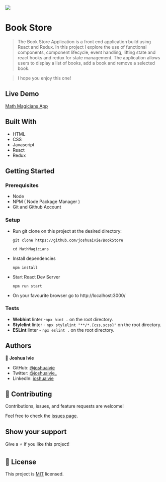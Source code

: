 ![](https://img.shields.io/badge/Microverse-blueviolet)

# Book Store

> The Book Store Application is a front end application build using React and Redux. In this project I explore the use of functional components, component lifecycle, event handling, lifting state and react hooks and redux for state management. The application allows users to display a list of books, add a book and remove a selected book.

> I hope you enjoy this one!

## Live Demo

[Math Magicians App](https://joshuaivie.github.io/BookStore)

## Built With

- HTML
- CSS
- Javascript
- React
- Redux

## Getting Started

### Prerequisites

- Node
- NPM ( Node Package Manager )
- Git and Github Account

### Setup

- Run git clone on this project at the desired directory:
  ```
  git clone https://github.com/joshuaivie/BookStore
  ```
  ```
  cd MathMagicians
  ```
- Install dependencies

  ```
  npm install
  ```

- Start React Dev Server
  ```
  npm run start
  ```
- On your favourite browser go to http://localhost:3000/

### Tests

- **Webhint** linter -`npx hint .` on the root directory.
- **Stylelint** linter - `npx stylelint "**/*.{css,scss}"` on the root directory.
- **ESLint** linter - `npx eslint .` on the root directory.

## Authors

👤 **Joshua Ivie**

- GitHub: [@joshuaivie](https://github.com/joshuaivie)
- Twitter: [@joshuaivie\_](https://twitter.com/joshuaivie_)
- LinkedIn: [joshuaivie](https://linkedin.com/in/joshuaivie)

## 🤝 Contributing

Contributions, issues, and feature requests are welcome!

Feel free to check the [issues page](https://github.com/joshuaivie/BookStore/issues).

## Show your support

Give a ⭐️ if you like this project!

## 📝 License

This project is [MIT](./MIT.md) licensed.
